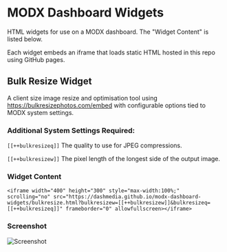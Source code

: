# MODX Dashboard Widgets

HTML widgets for use on a MODX dashboard. The "Widget Content" is listed below.

Each widget embeds an iframe that loads static HTML hosted in this repo using GitHub pages.

## Bulk Resize Widget

A client size image resize and optimisation tool using https://bulkresizephotos.com/embed with configurable options tied to MODX system settings.

### Additional System Settings Required:

`[[++bulkresizeq]]` The quality to use for JPEG compressions.

`[[++bulkresizew]]` The pixel length of the longest side of the output image.

### Widget Content

```<iframe width="400" height="300" style="max-width:100%;" scrolling="no" src="https://dashmedia.github.io/modx-dashboard-widgets/bulkresize.html?bulkresizew=[[++bulkresizew]]&bulkresizeq=[[++bulkresizeq]]" frameborder="0" allowfullscreen></iframe>```

### Screenshot

![Screenshot](bulkresize.png)
